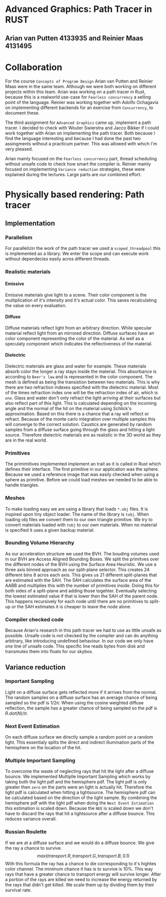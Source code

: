 # Advanced Graphics: Path Tracer in RUST
## Arian van Putten $4133935$ and Reinier Maas $4131495$

# Collaboration
For the course `Concepts of Program Design` Arian van Putten and Reinier Maas were in the same team.
Although we were both working on different projects within this team.
Arian was working on a path tracer in Rust, because this is a realworld use-case for `Fearless concurrency` a selling point of the language.
Reinier was working together with Adolfo Ochagavía on implementing different backends for an exercise from `Concurrency`, to document these.

The third assignment for `Advanced Graphics` came up, implement a path tracer.
I decided to check with Wouter Swierstra and Jacco Bikker if I could work together with Arian on implementing the path tracer.
Both because I find the language interesting and because I had done the past two assingments without a practicum partner.
This was allowed with which I'm very pleased.

Arian mainly focused on the `Fearless concurrency` part, thread scheduling without unsafe code to check how smart the compiler is.
Reinier mainly focused on implementing `Variance reduction` strategies, these were explained during the lectures.
Large parts are our combined effort.

# Physically based rendering: Path tracer
## Implementation
### Parallelism
For parallelizin the work of the path tracer we used a `scoped_threadpool` this is implemented as a library.
We enter the scope and can execute work without dependecies easily acros different threads.

### Realistic materials
#### Emissive
Emissive materials give light to a scene.
Their color component is the multiplication of it's intensity and it's actual color.
This saves recalculating the value on every evaluation.

#### Diffuse
Diffuse materials reflect light from an arbitrary direction.
While specular material reflect light from an mirrored direction.
Diffuse surfaces have an color component representing the color of the material.
As well as a speculaty component which indicates the reflectiveness of the material.

#### Dielectric
Dielectric materials are glass and water for example.
These materials absorb color the longer a ray stays inside the material.
This absorbance is according to `Beer's law` and is represented in the color component.
The mesh is defined as being the transistion between two materials.
This is why there are two refraction indexes specified with the dielectric material.
Most of the times refraction index one will be the refraction index of air, which is `one`.
Glass and water don't only refract the light arriving at their surfaces but also reflect part of this light.
This is calculated depending on the incoming angle and the normal of the hit on the material using Schlick's approximation.
Based on this there is a chance that a ray will reflect or refract.
Because of the monte carlo integration over multiple samples this will converge to the correct solution.
Caustics are generated by random samples from a diffuse surface going through the glass and hitting a light source.
Therefore dielectric materials are as realistic in the 3D world as they are in the real world.

### Primitives
The primimitives implemented implement an trait as it is called in Rust which defines their interface.
The first primitive in our application was the sphere.
Because we used a reference image that was easily checked when using a sphere as primitive.
Before we could load meshes we needed to be able to handle triangles.

### Meshes
To make loading easy we are using a library that loads `*.obj` files.
It is inspired upon tiny object loader.
The name of the library is `tobj`.
When loading obj files we convert them to our own triangle primitive.
We try to convert materials loaded with `tobj` to our own materials.
When no material is specified it uses a given backup material.

### Bounding Volume Hierarchy
As our acceleration structure we used the BVH.
The bouding volumes used in our BVH are Access Aligned Bounding Boxes.
We split the primitves over the different nodes of the BVH using the Surface Area Heuristic.
We use a three axis binned approach as our split-plane selector.
This creates 24 different bins 8 acros each axis.
This gives us 21 different split-planes that are estimated with the SAH.
The SAH calculates the surface area of the AABB and multiplies this with the number of primitives inside.
Doing this for both sides of a split-plane and adding those togehter.
Eventually selecting the lowest estimated value if that is lower then the SAH of the parent node.
This happens recursively for each node until there are no primitives to split-up or the SAH estimates it is cheaper to leave the node alone.

### Compiler checked code
Because Arian's research in this path tracer we had to use as little unsafe as possible.
Unsafe code is not checked by the compiler and can do anything arbitrary, like introducing undefined behaviour.
In our code we only have _one_ line of unsafe code.
This specific line reads bytes from disk and transmutes them into floats for our skybox.

## Variance reduction
### Important Sampling
Light on a diffuse surface gets reflected more if it arrives from the normal.
The random samples on a diffuse surface has an average chance of being sampled so the pdf is $1 / 2 \pi$.
When using the cosine weighted diffuse reflection, the sample has a greater chance of being sampled so the pdf is $R.dot(N) / \pi$.

### Next Event Estimation
On each diffuse surface we directly sample a random point on a random light.
This essentialy splits the direct and indirect illumination parts of the hemisphere on the location of the hit.

### Multiple Important Sampling
To overcome the waste of neglecting rays that hit the light after a diffuse bounce.
We implemented Multiplle Important Sampling which works by taking both the light pdf and the hemisphere pdf.
The light pdf is only greater then `zero` on the parts were an light is actually hit.
Therefore the light pdf is calculated when hitting a lightsource.
The hemisphere pdf can be calculated based on the direction of the light sample.
By combining the hemisphere pdf with the light pdf when doing the `Next Event Estimation` this estimation is scaled down.
Because the `NEE` is scaled down we don't have to discard the rays that hit a lightsource after a diffuse bounce.
This reduces variance overall.

### Russian Roulette
If we are at a diffuse surface and we would do a diffuse bounce.
We give the ray a chance to survive.
$$max(transport.R, transport.G, transport.B, 0.1)$$
With this formula the ray has a chance to die corresponding to it's hightes color channel.
The minimum chance it has is to survive is 10%.
This way rays that have a greater chance to transport energy will survive longer.
After a portion of the rays are killed we need to increase the energy returned by the rays that didn't get killed.
We scale them up by dividing them by their survival rate.
